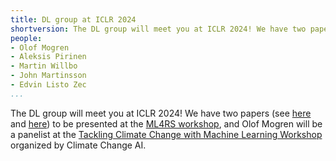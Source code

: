 ```yaml
---
title: DL group at ICLR 2024
shortversion: The DL group will meet you at ICLR 2024! We have two papers (see [here](https://arxiv.org/abs/2403.04385) and [here](https://arxiv.org/abs/2311.14024)) to be presented at the [ML4RS workshop](https://ml-for-rs.github.io/iclr2024/), and Olof Mogren will be a panelist at the [Tackling Climate Change with Machine Learning Workshop](https://www.climatechange.ai/events/iclr2024) organized by Climate Change AI.
people:
- Olof Mogren
- Aleksis Pirinen
- Martin Willbo
- John Martinsson
- Edvin Listo Zec
...
```


The DL group will meet you at ICLR 2024! We have two papers (see [here](https://arxiv.org/abs/2403.04385) and [here](https://arxiv.org/abs/2311.14024)) to be presented at the [ML4RS workshop](https://ml-for-rs.github.io/iclr2024/), and Olof Mogren will be a panelist at the [Tackling Climate Change with Machine Learning Workshop](https://www.climatechange.ai/events/iclr2024) organized by Climate Change AI.


